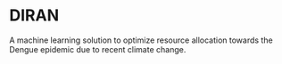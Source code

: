 # DIRAN
A machine learning solution to optimize resource allocation towards the Dengue epidemic due to recent climate change.
